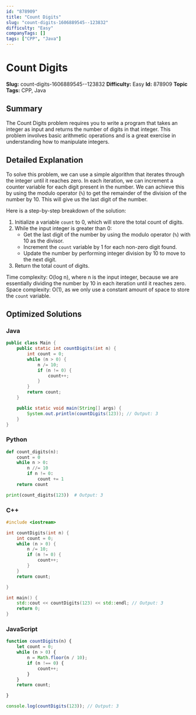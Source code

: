 ```yaml
---
id: "878909"
title: "Count Digits"
slug: "count-digits-1606889545--123832"
difficulty: "Easy"
companyTags: []
tags: ["CPP", "Java"]
---
```


**Count Digits**
================

**Slug:** count-digits-1606889545--123832
**Difficulty:** Easy
**Id:** 878909
**Topic Tags:** CPP, Java

## Summary
The Count Digits problem requires you to write a program that takes an integer as input and returns the number of digits in that integer. This problem involves basic arithmetic operations and is a great exercise in understanding how to manipulate integers.

## Detailed Explanation

To solve this problem, we can use a simple algorithm that iterates through the integer until it reaches zero. In each iteration, we can increment a counter variable for each digit present in the number. We can achieve this by using the modulo operator (`%`) to get the remainder of the division of the number by 10. This will give us the last digit of the number.

Here is a step-by-step breakdown of the solution:

1. Initialize a variable `count` to 0, which will store the total count of digits.
2. While the input integer is greater than 0:
   - Get the last digit of the number by using the modulo operator (`%`) with 10 as the divisor.
   - Increment the `count` variable by 1 for each non-zero digit found.
   - Update the number by performing integer division by 10 to move to the next digit.
3. Return the total count of digits.

Time complexity: O(log n), where n is the input integer, because we are essentially dividing the number by 10 in each iteration until it reaches zero.
Space complexity: O(1), as we only use a constant amount of space to store the `count` variable.

## Optimized Solutions

### Java
```java
public class Main {
    public static int countDigits(int n) {
        int count = 0;
        while (n > 0) {
            n /= 10;
            if (n != 0) {
                count++;
            }
        }
        return count;
    }

    public static void main(String[] args) {
        System.out.println(countDigits(123)); // Output: 3
    }
}
```

### Python
```python
def count_digits(n):
    count = 0
    while n > 0:
        n //= 10
        if n != 0:
            count += 1
    return count

print(count_digits(123))  # Output: 3
```

### C++
```cpp
#include <iostream>

int countDigits(int n) {
    int count = 0;
    while (n > 0) {
        n /= 10;
        if (n != 0) {
            count++;
        }
    }
    return count;

}

int main() {
    std::cout << countDigits(123) << std::endl; // Output: 3
    return 0;
}
```

### JavaScript
```javascript
function countDigits(n) {
    let count = 0;
    while (n > 0) {
        n = Math.floor(n / 10);
        if (n !== 0) {
            count++;
        }
    }
    return count;

}

console.log(countDigits(123)); // Output: 3
```